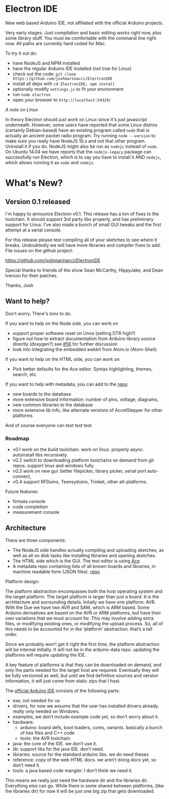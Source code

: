 Electron IDE
=========

New web based Arduino IDE, not affiliated with the official Arduino projects.

Very early stages. Just compilation and basic editing works right now, plus some library stuff. You must
be comfortable with the command line right now. All paths are currently
hard coded for Mac.  

To try it out do:

* have NodeJS and NPM installed
* have the regular Arduino IDE installed (not true for Linux)
* check out the code: `git clone https://github.com/joshmarinacci/ElectronIDE`
* install all deps with `cd ElectronIDE; npm install`
* optionally modify `settings.js` to fit your environment
* run `node electron`
* open your browser to `http://localhost:54329/`

*A note on Linux*

In theory Electron should *just work* on Linux since it's just javascript underneath.
However, some users have reported that some Linux distros (certainly Debian-based) have an existing program
called `node` that is actually an ancient packet radio program.  Try running `node --version`
to make sure you really have NodeJS 10.x and not that other program. Uninstall
it if you do. NodeJS might also be run as `nodejs` instead of `node`. On Ubuntu 14.04
we have reports that the `nodejs-legacy` package can successfully run Electron, which is to
say you have to install it AND `nodejs`, which allows running it as `node` and `nodejs`.



# What's New?

## Version 0.1 released

I'm happy to announce Electron v0.1. This release has a ton of fixes to the toolchain.
It should support 3rd party libs properly, and has preliminary support for Linux.  I've
also made a bunch of small GUI tweaks and the first attempt at a serial console.

For this release please test compiling all of your sketches to see where it breaks.
Undoubtedly we will have more libraries and compiler fixes to add.  File issues on
the github project:

https://github.com/joshmarinacci/ElectronIDE

Special thanks to friends of the show Sean McCarthy, HippyJake, and Dean Iverson
for their patches.

Thanks,
    Josh


## Want to help?

Don't worry. There's *tons* to do.

If you want to help on the Node side, you can work on

* support proper software reset on Unos (setting DTR high?)
* figure out how to extract documentation from Arduino library source directly (doxygen?) see [#56](https://github.com/joshmarinacci/ElectronIDE/issues/56)
  for further discussion
* look into integrating the embedded webkit from Atom.io (Atom-Shell)

If you want to help on the HTML side, you can work on

* Pick better defaults for the Ace editor. Syntax highlighting, themes, search, etc.

If you want to help with metadata, you can add to the [repo](https://github.com/joshmarinacci/arduino-data):

* new boards to the database
* more extensive board information: number of pins, voltage, diagrams,
* new common libraries to the database
* more extensive lib info, like alternate versions of AccelStepper for other platforms


And of course everyone can test test test.

### Roadmap


* v0.1  work on the build toolchain. work on linux. properly async. autoinstall libs recursively.
* v0.2  switch to downloading platform toolchains on demand from git repos. support linux and windows fully.
* v0.3  work on new gui: better filepicker, library picker, serial port auto-connect,
* v0.4  support RFDuino, Teensyduino, Trinket, other alt-platforms.

Future features:

* firmata console
* code completion
* measurement console


## Architecture

There are three components:

* The NodeJS side handles actually compiling and uploading sketches,
as well as all on disk tasks like installing libraries and opening sketches.
* The HTML side which is the GUI. The text editor is using [Ace](http://ace.c9.io/)
* A metadata repo containing lists of all known
boards and libraries, in machine readable form (JSON files).
[repo](https://github.com/joshmarinacci/arduino-data)


Platform design:

The platform abstraction encompasses both the host operating system and the target
platform. The target platform is larger than just a board. It is the
architecture and surrounding details. Initally we have one platform: AVR.  
With the Due we have two AVR and SAM, which is ARM based.  Some Arduino
derivatives are based on the AVR or ARM platforms, but have their own
variations that we must account for.  This may involve adding extra files,
or modifying existing ones, or modifying the upload process.  So, all of this
needs to be accounted for in the ‘platform’ abstraction. that’s a tall order.

Since we probably won’t get it right the first time, the platform
abstraction will be internal initially. It will not be in the arduino-data
repo. updating the platforms will require updating the IDE.

A key feature of platforms is that they can be downloaded on demand, and only
the parts needed for the target host are required. Eventually they will be
fully versioned as well, but until we find definitive sources and version
information, it will just come from static zips that I host.


The [official Arduino IDE](https://github.com/arduino/Arduino) consists of the following parts:


* exe, not needed for us
* drivers, for now we assume that the user has installed drivers already. really only needed on Windows.
* examples,  we don’t include example code yet, so don’t worry about it.
* hardware:
  * arduino: board defs, boot loaders, cores, variants. basically a bunch of hex files and C++ code
  * tools: the AVR toolchain
* java: the core of the IDE. we don’t use it.
* lib: support libs for the java IDE. don’t need.
* libraries: source for the standard arduino libs. we *do* need theses
* reference: copy of the web HTML docs. we aren’t doing docs yet, so don’t need it.
* tools: a java based code mangler. I don’t think we need it.


This means we really just need the hardware dir and the libraries dir.
Everything else can go. While there is some shared between platforms,
(like the libraries dir) for now it will be just one big zip that gets downloaded.
